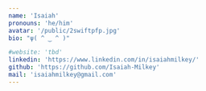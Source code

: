 ```yaml
---
name: 'Isaiah'
pronouns: 'he/him'
avatar: '/public/2swiftpfp.jpg'
bio: "ψ( ^ ‿ ^ )"

#website: 'tbd'
linkedin: 'https://www.linkedin.com/in/isaiahmilkey/'
github: 'https://github.com/Isaiah-Milkey'
mail: 'isaiahmilkey@gmail.com'
---
```

